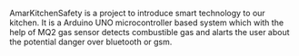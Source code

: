 AmarKitchenSafety is a project to introduce smart technology to our kitchen. It is a Arduino UNO microcontroller based system
which with the help of MQ2 gas sensor detects combustible gas and alarts the user about the potential danger over bluetooth or gsm.  
